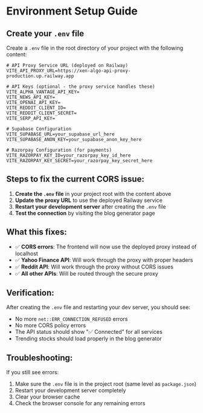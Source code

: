 # Environment Setup Guide

## Create your `.env` file

Create a `.env` file in the root directory of your project with the following content:

```env
# API Proxy Service URL (deployed on Railway)
VITE_API_PROXY_URL=https://xen-algo-api-proxy-production.up.railway.app

# API Keys (optional - the proxy service handles these)
VITE_ALPHA_VANTAGE_API_KEY=
VITE_NEWS_API_KEY=
VITE_OPENAI_API_KEY=
VITE_REDDIT_CLIENT_ID=
VITE_REDDIT_CLIENT_SECRET=
VITE_SERP_API_KEY=

# Supabase Configuration
VITE_SUPABASE_URL=your_supabase_url_here
VITE_SUPABASE_ANON_KEY=your_supabase_anon_key_here

# Razorpay Configuration (for payments)
VITE_RAZORPAY_KEY_ID=your_razorpay_key_id_here
VITE_RAZORPAY_KEY_SECRET=your_razorpay_key_secret_here
```

## Steps to fix the current CORS issue:

1. **Create the `.env` file** in your project root with the content above
2. **Update the proxy URL** to use the deployed Railway service
3. **Restart your development server** after creating the `.env` file
4. **Test the connection** by visiting the blog generator page

## What this fixes:

- ✅ **CORS errors**: The frontend will now use the deployed proxy instead of localhost
- ✅ **Yahoo Finance API**: Will work through the proxy with proper headers
- ✅ **Reddit API**: Will work through the proxy without CORS issues
- ✅ **All other APIs**: Will be routed through the secure proxy

## Verification:

After creating the `.env` file and restarting your dev server, you should see:
- No more `net::ERR_CONNECTION_REFUSED` errors
- No more CORS policy errors
- The API status should show "✅ Connected" for all services
- Trending stocks should load properly in the blog generator

## Troubleshooting:

If you still see errors:
1. Make sure the `.env` file is in the project root (same level as `package.json`)
2. Restart your development server completely
3. Clear your browser cache
4. Check the browser console for any remaining errors 